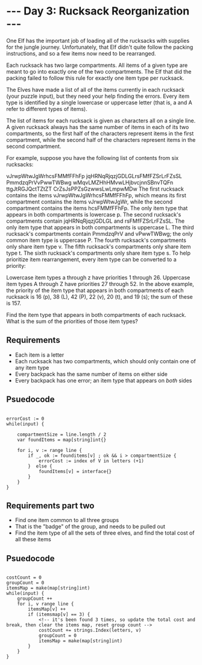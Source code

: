 # --- Day 3: Rucksack Reorganization ---

One Elf has the important job of loading all of the rucksacks with supplies for the jungle journey. Unfortunately, that Elf didn't quite follow the packing instructions, and so a few items now need to be rearranged.

Each rucksack has two large compartments. All items of a given type are meant to go into exactly one of the two compartments. The Elf that did the packing failed to follow this rule for exactly one item type per rucksack.

The Elves have made a list of all of the items currently in each rucksack (your puzzle input), but they need your help finding the errors. Every item type is identified by a single lowercase or uppercase letter (that is, a and A refer to different types of items).

The list of items for each rucksack is given as characters all on a single line. A given rucksack always has the same number of items in each of its two compartments, so the first half of the characters represent items in the first compartment, while the second half of the characters represent items in the second compartment.

For example, suppose you have the following list of contents from six rucksacks:

vJrwpWtwJgWrhcsFMMfFFhFp
jqHRNqRjqzjGDLGLrsFMfFZSrLrFZsSL
PmmdzqPrVvPwwTWBwg
wMqvLMZHhHMvwLHjbvcjnnSBnvTQFn
ttgJtRGJQctTZtZT
CrZsJsPPZsGzwwsLwLmpwMDw
The first rucksack contains the items vJrwpWtwJgWrhcsFMMfFFhFp, which means its first compartment contains the items vJrwpWtwJgWr, while the second compartment contains the items hcsFMMfFFhFp. The only item type that appears in both compartments is lowercase p.
The second rucksack's compartments contain jqHRNqRjqzjGDLGL and rsFMfFZSrLrFZsSL. The only item type that appears in both compartments is uppercase L.
The third rucksack's compartments contain PmmdzqPrV and vPwwTWBwg; the only common item type is uppercase P.
The fourth rucksack's compartments only share item type v.
The fifth rucksack's compartments only share item type t.
The sixth rucksack's compartments only share item type s.
To help prioritize item rearrangement, every item type can be converted to a priority:

Lowercase item types a through z have priorities 1 through 26.
Uppercase item types A through Z have priorities 27 through 52.
In the above example, the priority of the item type that appears in both compartments of each rucksack is 16 (p), 38 (L), 42 (P), 22 (v), 20 (t), and 19 (s); the sum of these is 157.

Find the item type that appears in both compartments of each rucksack. What is the sum of the priorities of those item types?

## Requirements

- Each item is a letter
- Each rucksack has two compartments, which should only contain one of any item type
- Every backpack has the same number of items on either side
- Every backpack has one error; an item type that appears on _both_ sides

## Psuedocode

```

errorCost := 0
while(input) {

    compartmentSize = line.length / 2
    var foundItems = map[string]int{}

    for i, v := range line {
        if _, ok := founditems[v] ; ok && i > compartmentSize {
            errorCost := index of V in letters (+1)
        }  else {
            foundItems[v] = interface{}
        }
    }
}

```

## Requirements part two

- Find one item common to all three groups
- That is the "badge" of the group, and needs to be pulled out
- Find the item type of all the sets of three elves, and find the total cost of all these items

## Psuedocode

```

costCount = 0
groupCount = 0
itemsMap = make(map[string]int)
while(input) {
    groupCount ++
    for i, v range line {
        itemsMap[v] ++
        if (itemsmap[v] == 3) {
            <!-- it's been found 3 times, so update the total cost and break, then clear the items map, reset group count -->
            costCount += strings.Index(letters, v)
            groupCount = 0
            itemsMap = make(map[string]int)
        }
    }
}


```
